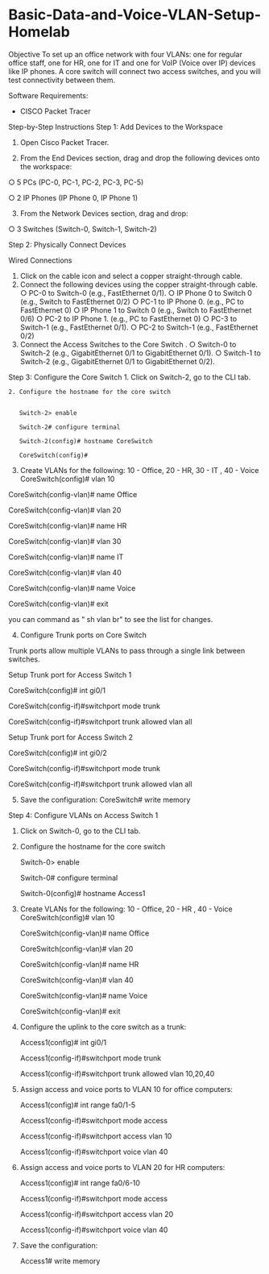 # Basic-Data-and-Voice-VLAN-Setup-Homelab
  Objective
To set up an office network with four VLANs: one for regular office staff, one for HR,
one for IT and one for VoIP (Voice over IP) devices like IP phones. A core switch will
connect two access switches, and you will test connectivity between them.

Software Requirements:
- CISCO Packet Tracer

Step-by-Step Instructions
Step 1: Add Devices to the Workspace

1. Open Cisco Packet Tracer.

2. From the End Devices section, drag and drop the following devices onto the
workspace:

  ○ 5 PCs (PC-0, PC-1, PC-2, PC-3, PC-5)

  ○ 2 IP Phones (IP Phone 0, IP Phone 1)

3. From the Network Devices section, drag and drop:
 
  ○ 3 Switches (Switch-0, Switch-1, Switch-2)

Step 2: Physically Connect Devices

Wired Connections
  1. Click on the cable icon and select a copper straight-through cable.
  2. Connect the following devices using the copper straight-through cable.
      ○ PC-0 to Switch-0 (e.g., FastEthernet 0/1).
      ○ IP Phone 0 to Switch 0 (e.g., Switch to FastEthernet 0/2)
      ○ PC-1 to IP Phone 0. (e.g., PC to FastEthernet 0)
      ○ IP Phone 1 to Switch 0 (e.g., Switch to FastEthernet 0/6)
      ○ PC-2 to IP Phone 1. (e.g., PC to FastEthernet 0)
      ○ PC-3 to Switch-1 (e.g., FastEthernet 0/1).
      ○ PC-2 to Switch-1 (e.g., FastEthernet 0/2)
3. Connect the Access Switches to the Core Switch .
      ○ Switch-0 to Switch-2 (e.g., GigabitEthernet 0/1 to GigabitEthernet 0/1).
      ○ Switch-1 to Switch-2 (e.g., GigabitEthernet 0/1 to GigabitEthernet 0/2).


Step 3: Configure the Core Switch
    1. Click on Switch-2, go to the CLI tab.

    
    2. Configure the hostname for the core switch

    
       Switch-2> enable
       
       Switch-2# configure terminal

       Switch-2(config)# hostname CoreSwitch
    
       CoreSwitch(config)#

3. Create VLANs for the following: 10 - Office, 20 - HR, 30 - IT , 40 - Voice
CoreSwitch(config)# vlan 10

CoreSwitch(config-vlan)# name Office

CoreSwitch(config-vlan)# vlan 20

CoreSwitch(config-vlan)# name HR

CoreSwitch(config-vlan)# vlan 30

CoreSwitch(config-vlan)# name IT

CoreSwitch(config-vlan)# vlan 40

CoreSwitch(config-vlan)# name Voice

CoreSwitch(config-vlan)# exit


you can command as " sh vlan br" to see the list for changes.

4. Configure Trunk ports on Core Switch

Trunk ports allow multiple VLANs to pass through a single link between
switches.

Setup Trunk port for Access Switch 1

   CoreSwitch(config)# int gi0/1
   
   CoreSwitch(config-if)#switchport mode trunk
   
   CoreSwitch(config-if)#switchport trunk allowed vlan all


Setup Trunk port for Access Switch 2

  CoreSwitch(config)# int gi0/2
  
  CoreSwitch(config-if)#switchport mode trunk

  CoreSwitch(config-if)#switchport trunk allowed vlan all

5. Save the configuration:
   CoreSwitch# write memory


Step 4: Configure VLANs on Access Switch 1

1. Click on Switch-0, go to the CLI tab.

3. Configure the hostname for the core switch
   
    Switch-0> enable

    Switch-0# configure terminal

    Switch-0(config)# hostname Access1

5. Create VLANs for the following: 10 - Office, 20 - HR , 40 - Voice
    CoreSwitch(config)# vlan 10

    CoreSwitch(config-vlan)# name Office

    CoreSwitch(config-vlan)# vlan 20

    CoreSwitch(config-vlan)# name HR
   
    CoreSwitch(config-vlan)# vlan 40
   
    CoreSwitch(config-vlan)# name Voice
   
    CoreSwitch(config-vlan)# exit
 

4. Configure the uplink to the core switch as a trunk:

     Access1(config)# int gi0/1

     Access1(config-if)#switchport mode trunk

     Access1(config-if)#switchport trunk allowed vlan
     10,20,40

5. Assign access and voice ports to VLAN 10 for office computers:

      Access1(config)# int range fa0/1-5

      Access1(config-if)#switchport mode access

      Access1(config-if)#switchport access vlan 10
   
      Access1(config-if)#switchport voice vlan 40

  
6. Assign access and voice ports to VLAN 20 for HR computers:

      Access1(config)# int range fa0/6-10

      Access1(config-if)#switchport mode access
   
      Access1(config-if)#switchport access vlan 20
   
      Access1(config-if)#switchport voice vlan 40


12. Save the configuration:

      Access1# write memory


